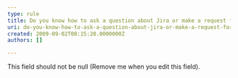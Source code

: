 ```yaml
---
type: rule
title: Do you know how to ask a question about Jira or make a request for a Jira improvement?
uri: do-you-know-how-to-ask-a-question-about-jira-or-make-a-request-for-a-jira-improvement
created: 2009-09-02T08:15:20.0000000Z
authors: []

---
```




<span class='intro'> This field should not be null (Remove me when you edit this field). </span>




